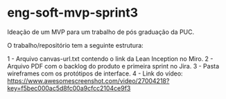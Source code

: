 # eng-soft-mvp-sprint3
Ideação de um MVP para um trabalho de pós graduação da PUC.

O trabalho/repositório tem a seguinte estrutura:

1 - Arquivo canvas-url.txt contendo o link da Lean Inception no Miro.
2 - Arquivo PDF com o backlog do produto e primeira sprint no Jira.
3 - Pasta wireframes com os protótipos de interface.
4 - Link do vídeo: https://www.awesomescreenshot.com/video/27004218?key=f5bec000ac5d8fc00a9cfcc2104ce9f3
